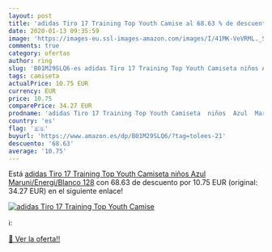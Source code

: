 ```yaml
---
layout: post
title: 'adidas Tiro 17 Training Top Youth Camise al 68.63 % de descuento'
date: 2020-01-13 09:35:59
image: 'https://images-eu.ssl-images-amazon.com/images/I/41MK-VeVRML._SL200_.jpg'
comments: true
category: ofertas
author: ring
slug: 'B01M29SLQ6-es adidas Tiro 17 Training Top Youth Camiseta niños Azul...'
tags: camiseta
actualPrice: 10.75 EUR
currency: EUR
price: 10.75
comparePrice: 34.27 EUR
prodname: 'adidas Tiro 17 Training Top Youth Camiseta  niños  Azul  Maruni/Energi/Blanco   128'
country: 'es'
flag: '🇪🇸'
buyurl: 'https://www.amazon.es/dp/B01M29SLQ6/?tag=tolees-21'
descuento: '68.63'
average: '10.75'
---
```


Está [adidas Tiro 17 Training Top Youth Camiseta  niños  Azul  Maruni/Energi/Blanco   128](https://www.amazon.es/dp/B01M29SLQ6/?tag=tolees-21) con 68.63 de descuento por 10.75 EUR (original: 34.27 EUR) en el siguiente enlace!

[![adidas Tiro 17 Training Top Youth Camise](https://images-eu.ssl-images-amazon.com/images/I/41MK-VeVRML._SL200_.jpg)](https://www.amazon.es/dp/B01M29SLQ6/?tag=tolees-21)

ℹ️:


[🛒 Ver la oferta!!](https://www.amazon.es/dp/B01M29SLQ6/?tag=tolees-21)
